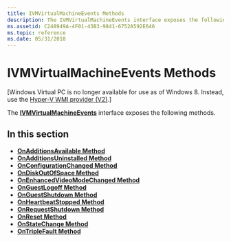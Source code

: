 ```yaml
---
title: IVMVirtualMachineEvents Methods
description: The IVMVirtualMachineEvents interface exposes the following methods.
ms.assetid: C248949A-4F01-43B3-9841-6752A592E646
ms.topic: reference
ms.date: 05/31/2018
---
```


# IVMVirtualMachineEvents Methods

\[Windows Virtual PC is no longer available for use as of Windows 8. Instead, use the [Hyper-V WMI provider (V2)](/windows/desktop/HyperV_v2/windows-virtualization-portal).\]

The [**IVMVirtualMachineEvents**](ivmvirtualmachineevents.md) interface exposes the following methods.

## In this section

-   [**OnAdditionsAvailable Method**](ivmvirtualmachineevents-onadditionsavailable.md)
-   [**OnAdditionsUninstalled Method**](ivmvirtualmachineevents-onadditionsuninstalled.md)
-   [**OnConfigurationChanged Method**](ivmvirtualmachineevents-onconfigurationchanged.md)
-   [**OnDiskOutOfSpace Method**](ivmvirtualmachineevents-ondiskoutofspace.md)
-   [**OnEnhancedVideoModeChanged Method**](ivmvirtualmachineevents-onenhancedvideomodechanged.md)
-   [**OnGuestLogoff Method**](ivmvirtualmachineevents-onguestlogoff.md)
-   [**OnGuestShutdown Method**](ivmvirtualmachineevents-onguestshutdown.md)
-   [**OnHeartbeatStopped Method**](ivmvirtualmachineevents-onheartbeatstopped.md)
-   [**OnRequestShutdown Method**](ivmvirtualmachineevents-onrequestshutdown.md)
-   [**OnReset Method**](ivmvirtualmachineevents-onreset.md)
-   [**OnStateChange Method**](ivmvirtualmachineevents-onstatechange.md)
-   [**OnTripleFault Method**](ivmvirtualmachineevents-ontriplefault.md)

 

 